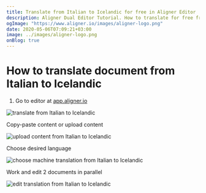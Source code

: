 ```yaml
---
title: Translate from Italian to Icelandic for free in Aligner Editor
description: Aligner Dual Editor Tutorial. How to translate for free from Italian to Icelandic. Aligner is multilingual document management platform. 
ogImage: "https://www.aligner.io/images/aligner-logo.png"
date: 2020-05-06T07:09:21+03:00
image: ../images/aligner-logo.png
onBlog: true
---
```


# How to translate document from Italian to Icelandic

1. Go to editor at [app.aligner.io](https://app.aligner.io "Aligner App web page")

![translate from Italian to Icelandic](../aligner-blank-editor.png "translate from Italian to Icelandic")

Copy-paste content or upload content

![upload content from Italian to Icelandic](../aligner-uploaded-document.png "upload content from Italian to Icelandic")

Choose desired language

![choose machine translation from Italian to Icelandic](../aligner-language-dropdown.png "choose machine translation from Italian to Icelandic")

Work and edit 2 documents in parallel

![edit translation from Italian to Icelandic](../aligner-double-sitded-editor.png "edit translation from Italian to Icelandic")

